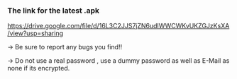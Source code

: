 
<h3>The link for the latest .apk</h3>


https://drive.google.com/file/d/16L3C2JJS7jZN6udIWWCWKvUKZGJzKsXA/view?usp=sharing


-> Be sure to report any bugs you find!! 

-> Do not use a real password , use a dummy password as well as E-Mail as none if its encrypted. 
